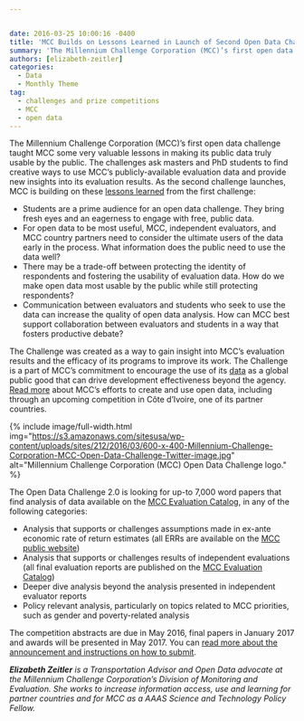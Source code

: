 ```yaml
---


date: 2016-03-25 10:00:16 -0400
title: 'MCC Builds on Lessons Learned in Launch of Second Open Data Challenge'
summary: 'The Millennium Challenge Corporation (MCC)’s first open data challenge taught MCC some very valuable lessons in making its public data truly usable by the public. The challenges ask masters and PhD students to find creative ways to use MCC’s publicly-available evaluation data and provide new insights into its evaluation results. As the second challenge launches,'
authors: [elizabeth-zeitler]
categories:
  - Data
  - Monthly Theme
tag:
  - challenges and prize competitions
  - MCC
  - open data
---
```


The Millennium Challenge Corporation (MCC)’s  first open data challenge taught MCC some very valuable lessons in making its public data truly usable by the public. The challenges ask masters and PhD students to find creative ways to use MCC’s  publicly-available evaluation data and provide new insights into its evaluation results. As the second challenge launches, MCC is building on these [lessons learned](https://www.mcc.gov/blog/entry/blog-030116-students-help-maximize-the-use-of-mcc-data) from the first challenge:

  * Students are a prime audience for an open data challenge. They bring fresh eyes and an eagerness to engage with free, public data.
  * For open data to be most useful, MCC, independent evaluators, and MCC country partners need to consider the ultimate users of the data early in the process. What information does the public need to use the data well?
  * There may be a trade-off between protecting the identity of respondents and fostering the usability of evaluation data. How do we make open data most usable by the public while still protecting respondents?
  * Communication between evaluators and students who seek to use the data can increase the quality of open data analysis. How can MCC best support collaboration between evaluators and students in a way that fosters productive debate?

The Challenge was created as a way to gain insight into MCC’s  evaluation results and the efficacy of its programs to improve its work. The Challenge is a part of MCC’s  commitment to encourage the use of its [data](https://www.mcc.gov/blog/entry/blog-030116-students-help-maximize-the-use-of-mcc-data) as a global public good that can drive development effectiveness beyond the agency. [Read more](https://www.mcc.gov/initiatives/initiative/open) about MCC’s  efforts to create and use open data, including through an upcoming competition in Côte d’Ivoire, one of its partner countries.


{% include image/full-width.html img="https://s3.amazonaws.com/sitesusa/wp-content/uploads/sites/212/2016/03/600-x-400-Millennium-Challenge-Corporation-MCC-Open-Data-Challenge-Twitter-image.jpg" alt="Millennium Challenge Corporation (MCC) Open Data Challenge logo." %}

The Open Data Challenge 2.0 is looking for up-to 7,000 word papers that find analysis of data available on the [MCC Evaluation Catalog](https://data.mcc.gov/evaluations/index.php/catalog), in any of the following categories:

  * Analysis that supports or challenges assumptions made in ex-ante economic rate of return estimates (all ERRs are available on the [MCC public website](https://www.mcc.gov/our-impact/err))
  * Analysis that supports or challenges results of independent evaluations (all final evaluation reports are published on the [MCC Evaluation Catalog](https://data.mcc.gov/evaluations/index.php/catalog))
  * Deeper dive analysis beyond the analysis presented in independent evaluator reports
  * Policy relevant analysis, particularly on topics related to MCC priorities, such as gender and poverty-related analysis

The competition abstracts are due in May 2016, final papers in January 2017 and awards will be presented in May 2017. You can [read more about the announcement and instructions on how to submit](https://www.mcc.gov/news-and-events/feature/open-data-challenge).

_**Elizabeth Zeitler** is a Transportation Advisor and Open Data advocate at the Millennium Challenge Corporation’s  Division of Monitoring and Evaluation. She works to increase information access, use and learning for partner countries and for MCC as a AAAS Science and Technology Policy Fellow._